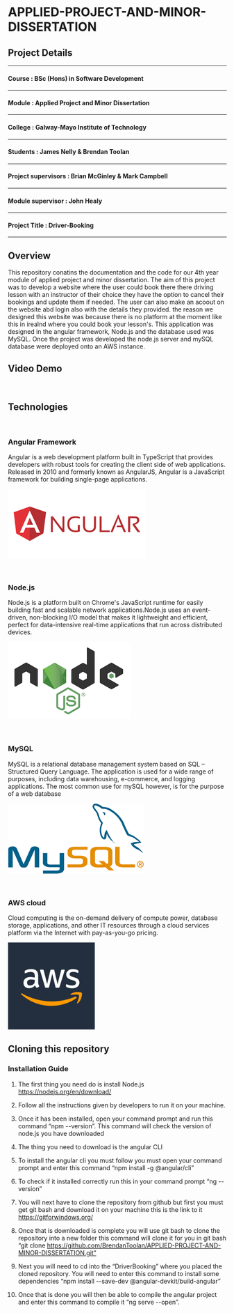 # APPLIED-PROJECT-AND-MINOR-DISSERTATION

## Project Details
----------------------------------------------
#### Course : BSc (Hons) in Software Development
----------------------------------------------
#### Module : Applied Project and Minor Dissertation
----------------------------------------------
#### College : Galway-Mayo Institute of Technology
----------------------------------------------
#### Students :            James Nelly & Brendan Toolan
----------------------------------------------
#### Project supervisors : Brian McGinley & Mark Campbell
----------------------------------------------
#### Module supervisor :   John Healy
----------------------------------------------
#### Project Title :       Driver-Booking
----------------------------------------------

## Overview 
This repository conatins the documentation and the code for our 4th year module of applied project and minor dissertation. 
The aim of this project was to develop a website where the user could book there there driving lesson with an instructor of their choice
they have the option to cancel their bookings and update them if needed. The user can also make an acoout on the website abd login also with the details they provided.
the reason we designed this website was because there is no platform at the moment like this in irealnd where you could book your lesson's.
This application was designed in the angular framework, Node.js and the database used was MySQL. Once the project was 
developed the node.js server and mySQL database were deployed onto an AWS instance.
<br />

## Video Demo
<br />


## Technologies
<br />

### Angular Framework

Angular is a web development platform built in TypeScript that provides developers with robust tools for creating the client 
side of web applications. Released in 2010 and formerly known as AngularJS, 
Angular is a JavaScript framework for building single-page applications.

![angular Logo](/images/angular.png)

<br />

### Node.js

Node.js is a platform built on Chrome's JavaScript runtime for easily building fast and scalable network applications.Node.js 
uses an event-driven, non-blocking I/O model that makes it lightweight and efficient, 
perfect for data-intensive real-time applications that run across distributed devices.

![node.js Logo](/images/node.png)

<br />

### MySQL

MySQL is a relational database management system based on SQL – Structured Query Language. 
The application is used for a wide range of purposes, including data warehousing, e-commerce, and logging applications. 
The most common use for mySQL however, is for the purpose of a web database

![mysql Logo](/images/mysql.png)

<br />

### AWS cloud
Cloud computing is the on-demand delivery of compute power, database storage, applications, and other IT 
resources through a cloud services platform via the Internet with pay-as-you-go pricing.

![aws Logo](/images/aws.png)




## Cloning this repository

### Installation Guide

1. The first thing you need do is install Node.js
https://nodejs.org/en/download/

2. Follow all the instructions given by developers to run it on your machine.

3. Once it has been installed, open your command prompt and run this command “npm --version”. 
This command will check the version of node.js  you have downloaded

4. The thing you need to download is the angular CLI

5. To install the angular cli you must follow you must open your command prompt and enter this command  “npm install -g @angular/cli”

6. To check if it installed correctly run this in your command prompt  “ng --version”

7. You will next have to clone the repository from github but first you must get git bash  and download it on your machine this is the link to it
https://gitforwindows.org/

8. Once that is downloaded is complete you will use git bash to clone the repository into a new folder this command will clone it for you in git bash 
“git clone https://github.com/BrendanToolan/APPLIED-PROJECT-AND-MINOR-DISSERTATION.git”

9. Next you will need to cd into the “DriverBooking” where you placed the cloned repository. 
You will need to enter this command to install some dependencies “npm install --save-dev @angular-devkit/build-angular”

10. Once that is done you will then be able to compile the angular project and enter this command to compile it “ng serve --open”.







